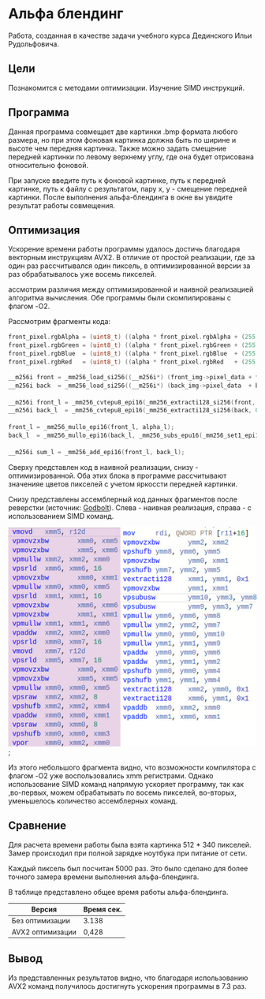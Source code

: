 # Альфа блендинг
Работа, созданная в качестве задачи учебного курса Дединского Ильи Рудольфовича.


## Цели
Познакомится с методами оптимизации. Изучение SIMD инструкций.


## Программа
Данная программа совмещает две картинки .bmp формата любого размера, но при этом фоновая картинка должна быть по ширине и высоте чем передняя картинка. Также можно задать смещение передней картинки по левому верхнему углу, где она будет отрисована относительно фоновой.

При запуске введите путь к фоновой картинке, путь к передней картинке, путь к файлу с результатом, пару x, y - смещение передней картинки.
После выполнения альфа-блендинга в окне вы увидите результат работы совмещения.



## Оптимизация
Ускорение времени работы программы удалось достичь благодаря векторным инструкциям AVX2. В отличие от простой реализации, где за один раз рассчитывался один пиксель, в оптимизированной версии за раз обрабатывалось уже восемь пикселей.  

ассмотрим различия между оптимизированной и наивной реализацией алгоритма вычисления. Обе программы были скомпилированы с флагом -O2.


Рассмотрим фрагменты кода:


``` C
front_pixel.rgbAlpha = (uint8_t) ((alpha * front_pixel.rgbAlpha + (255 - alpha) * back_pixel.rgbAlpha) >> 8);
front_pixel.rgbGreen = (uint8_t) ((alpha * front_pixel.rgbGreen + (255 - alpha) * back_pixel.rgbGreen) >> 8);
front_pixel.rgbBlue  = (uint8_t) ((alpha * front_pixel.rgbBlue  + (255 - alpha) * back_pixel.rgbBlue ) >> 8);
front_pixel.rgbRed   = (uint8_t) ((alpha * front_pixel.rgbRed   + (255 - alpha) * back_pixel.rgbRed  ) >> 8);
```


``` C
__m256i front = _mm256_load_si256((__m256i*) (front_img->pixel_data + front_it));
__m256i back  = _mm256_load_si256((__m256i*) (back_img->pixel_data  + back_it));

__m256i front_l = _mm256_cvtepu8_epi16(_mm256_extracti128_si256(front, 0));
__m256i back_l  = _mm256_cvtepu8_epi16(_mm256_extracti128_si256(back, 0));

front_l = _mm256_mullo_epi16(front_l, alpha_l);
back_l  = _mm256_mullo_epi16(back_l, _mm256_subs_epu16(_mm256_set1_epi16(Max_aplha), alpha_l));

__m256i sum_l = _mm256_add_epi16(front_l, back_l);
```

Сверху представлен код в наивной реализации, снизу - оптимизированной.
Оба этих блока в программе рассчитывают значенияе цветов пикселей с учетом яркоссти передней картинки.

Снизу представлены ассемблерный код данных фрагментов после реверстки (источник: [Godbolt](https://godbolt.org/)).
Слева - наивная реализация, справа - с использованием SIMD команд.

![cmp_calc](temp/cmp_calc.jpg);


Из этого небольшого фрагмента видно, что возможности компилятора с флагом -O2 уже воспользовались xmm регистрами. Однако использование SIMD команд напрямую ускоряет программу, так как ,во-первых, можем обрабатывать по восемь пикселей, во-вторых, уменьшелось количество ассемблерных команд. 

## Сравнение

Для расчета времени работы была взята картинка 512 * 340 пикселей.
Замер происходил при полной зарядке ноутбука при питание от сети.

Каждый пиксель был посчитан 5000 раз. Это было сделано для более точного замера времени выполнения альфа-блендинга.


В таблице представлено общее время работы альфа-блендинга.


| Версия            | Время сек.   |
| ----------------- | ------------ |
| Без  оптимизации  | 3.138        |
| AVX2 оптимизации  | 0,428        |


## Вывод
Из представленных результатов видно, что благодаря использованию AVX2 команд получилось достигнуть ускорения программы в 7.3 раз.



